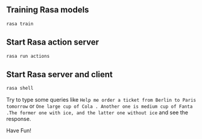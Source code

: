 ## Training Rasa models
```shell
rasa train
```

## Start Rasa action server
```shell
rasa run actions
```

## Start Rasa server and client
```bash
rasa shell
```

Try to type some queries like `Help me order a ticket from Berlin to Paris tomorrow` or `One large cup of Cola . Another one is medium cup of Fanta .The former one with ice, and the latter one without ice` and see the response.

Have Fun!
